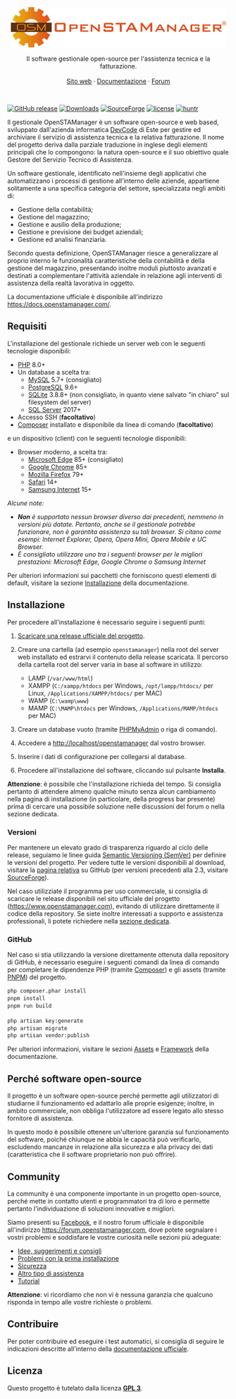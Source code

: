 <div align="center">
  <a href="https://openstamanager.com">
    <!--suppress HtmlUnknownTarget -->
    <img src="resources\static\images\logo_completo.png" alt="OpenSTAManager">
  </a>

  <p align="center">
    Il software gestionale open-source per l'assistenza tecnica e la fatturazione.
    <br>
    <br>
    <a href="https://www.openstamanager.com">Sito web</a>
    &middot;
    <a href="https://docs.openstamanager.com/">Documentazione</a>
    &middot;
    <a href="https://forum.openstamanager.com">Forum</a>
  </p>
</div>

<br>

[![GitHub release](https://img.shields.io/github/release/devcode-it/openstamanager/all.svg)](https://github.com/devcode-it/openstamanager/releases)
[![Downloads](https://img.shields.io/github/downloads/devcode-it/openstamanager/total.svg)](https://github.com/devcode-it/openstamanager/releases)
[![SourceForge](https://img.shields.io/sourceforge/dt/openstamanager.svg?label=SourceForge)](https://sourceforge.net/projects/openstamanager/)
[![license](https://img.shields.io/github/license/devcode-it/openstamanager.svg)](https://github.com/devcode-it/openstamanager/blob/master/LICENSE)
[![huntr](https://cdn.huntr.dev/huntr_security_badge_mono.svg)](https://huntr.dev)

Il gestionale OpenSTAManager è un software open-source e web based, sviluppato dall'azienda informatica [DevCode](https://www.devcode.it/) di Este per gestire ed archiviare il servizio di assistenza tecnica e la relativa fatturazione.
Il nome del progetto deriva dalla parziale traduzione in inglese degli elementi principali che lo compongono: la natura open-source e il suo obiettivo quale Gestore del Servizio Tecnico di Assistenza.

Un software gestionale, identificato nell'insieme degli applicativi che automatizzano i processi di gestione all'interno delle aziende, appartiene solitamente a una specifica categoria del settore, specializzata negli ambiti di:

- Gestione della contabilità;
- Gestione del magazzino;
- Gestione e ausilio della produzione;
- Gestione e previsione dei budget aziendali;
- Gestione ed analisi finanziaria.

Secondo questa definizione, OpenSTAManager riesce a generalizzare al proprio interno le funzionalità caratteristiche della contabilità e della gestione del magazzino, presentando inoltre moduli piuttosto avanzati e destinati a complementare l'attività aziendale in relazione agli interventi di assistenza della realtà lavorativa in oggetto.

La documentazione ufficiale è disponibile all'indirizzo <https://docs.openstamanager.com/>.

## Requisiti

L'installazione del gestionale richiede un server web con le seguenti tecnologie disponibili:

- [PHP](https://php.net) 8.0+
- Un database a scelta tra:
    - [MySQL](https://www.mysql.com) 5.7+ (consigliato)
    - [PostgreSQL](https://www.postgresql.org) 9.6+
    - [SQLite](https://www.sqlite.org) 3.8.8+ (non consigliato, in quanto viene salvato "in chiaro" sul filesystem del
      server)
    - [SQL Server](https://www.microsoft.com/it-it/sql-server) 2017+
- Accesso SSH (**facoltativo**)
- [Composer](https://getcomposer.org/) installato e disponibile da linea di comando (**facoltativo**)

e un dispositivo (client) con le seguenti tecnologie disponibili:

- Browser moderno, a scelta tra:
    - [Microsoft Edge](https://www.microsoft.com/it-it/edge) 85+ (consigliato)
    - [Google Chrome](https://www.google.com/intl/it_it/chrome/) 85+
    - [Mozilla Firefox](https://www.mozilla.org/it/firefox/) 79+
    - [Safari](https://www.apple.com/it/safari/) 14+
    - [Samsung Internet](https://www.samsung.com/it/apps/samsung-internet/) 15+

_Alcune note:_

- _**Non** è supportato nessun browser diverso dai precedenti, nemmeno in versioni più datate. Pertanto, anche se il
  gestionale potrebbe funzionare, non è garantita assistenza su tali browser. Si citano come esempi: Internet Explorer,
  Opera, Opera Mini, Opera Mobile e UC Browser._
- _È consigliato utilizzare uno tra i seguenti browser per le migliori prestazioni: Microsoft Edge, Google Chrome o
  Samsung Internet_

Per ulteriori informazioni sui pacchetti che forniscono questi elementi di default, visitare la
sezione [Installazione](https://docs.openstamanager.com/guide/configurazione/installazione) della documentazione.

## Installazione

Per procedere all'installazione è necessario seguire i seguenti punti:

1. [Scaricare una release ufficiale del progetto](https://github.com/devcode-it/openstamanager/releases).
2. Creare una cartella (ad esempio `openstamanager`) nella root del server web installato ed estrarvi il contenuto della
   release scaricata. Il percorso della cartella root del server varia in base al software in utilizzo:

    - LAMP (`/var/www/html`)
   - XAMPP (`C:/xampp/htdocs` per Windows, `/opt/lampp/htdocs/` per Linux, `/Applications/XAMPP/htdocs/` per MAC)
   - WAMP (`C:\wamp\www`)
   - MAMP (`C:\MAMP\htdocs` per Windows, `/Applications/MAMP/htdocs` per MAC)

3. Creare un database vuoto (tramite [PHPMyAdmin](http://localhost/phpmyadmin/) o riga di comando).
4. Accedere a <http://localhost/openstamanager> dal vostro browser.
5. Inserire i dati di configurazione per collegarsi al database.
6. Procedere all'installazione del software, cliccando sul pulsante **Installa**.

**Attenzione**: è possibile che l'installazione richieda del tempo. Si consiglia pertanto di attendere almeno qualche minuto senza alcun cambiamento nella pagina di installazione (in particolare, della progress bar presente) prima di cercare una possibile soluzione nelle discussioni del forum o nella sezione dedicata.

### Versioni

Per mantenere un elevato grado di trasparenza riguardo al ciclo delle release, seguiamo le linee guida [Semantic Versioning (SemVer)](https://semver.org/) per definire le versioni del progetto.
Per vedere tutte le versioni disponibili al download, visitare la [pagina relativa](https://github.com/devcode-it/openstamanager/releases) su GitHub (per versioni precedenti alla 2.3, visitare [SourceForge](https://sourceforge.net/projects/openstamanager/files)).

Nel caso utilizziate il programma per uso commerciale, si consiglia di scaricare le release disponibili nel sito ufficiale del progetto (<https://www.openstamanager.com>), evitando di utilizzare direttamente il codice della repository.
Se siete inoltre interessati a supporto e assistenza professionali, li potete richiedere nella [sezione dedicata](https://www.openstamanager.com/per-le-aziende/).

### GitHub

Nel caso si stia utilizzando la versione direttamente ottenuta dalla repository di GitHub, è necessario eseguire i seguenti comandi da linea di comando per completare le dipendenze PHP (tramite [Composer](https://getcomposer.org)) e gli assets (tramite [PNPM](https://pnpm.js.org/)) del progetto.

```bash
php composer.phar install
pnpm install
pnpm run build

php artisan key:generate
php artisan migrate
php artisan vendor:publish
```

Per ulteriori informazioni, visitare le sezioni [Assets](https://docs.openstamanager.com/docs/base/assets) e [Framework](https://docs.openstamanager.com/docs/base/framework) della documentazione.

## Perché software open-source

Il progetto è un software open-source perché permette agli utilizzatori di studiarne il funzionamento ed adattarlo alle proprie esigenze; inoltre, in ambito commerciale, non obbliga l'utilizzatore ad essere legato allo stesso fornitore di assistenza.

In questo modo è possibile ottenere un'ulteriore garanzia sul funzionamento del software, poiché chiunque ne abbia le capacità può verificarlo, escludendo mancanze in relazione alla sicurezza e alla privacy dei dati (caratteristica che il software proprietario non può offrire).

## Community

La community è una componente importante in un progetto open-source, perché mette in contatto utenti e programmatori tra di loro e permette pertanto l'individuazione di soluzioni innovative e migliori.

Siamo presenti su [Facebook](https://www.facebook.com/openstamanager), e il nostro forum ufficiale è disponibile all'indirizzo <https://forum.openstamanager.com>, dove potete segnalare i vostri problemi e soddisfare le vostre curiosità nelle sezioni più adeguate:

- [Idee, suggerimenti e consigli](https://forum.openstamanager.com/viewforum.php?f=1)
- [Problemi con la prima installazione](https://forum.openstamanager.com/viewforum.php?f=2)
- [Sicurezza](https://forum.openstamanager.com/viewforum.php?f=3)
- [Altro tipo di assistenza](https://forum.openstamanager.com/viewforum.php?f=4)
- [Tutorial](https://forum.openstamanager.com/viewforum.php?f=5)

**Attenzione**: vi ricordiamo che non vi è nessuna garanzia che qualcuno risponda in tempo alle vostre richieste o problemi.

## Contribuire

Per poter contribuire ed eseguire i test automatici, si consiglia di seguire le indicazioni descritte all'interno della [documentazione ufficiale](https://github.com/devcode-it/openstamanager/blob/master/.github/CONTRIBUTING.md).

## Licenza

Questo progetto è tutelato dalla licenza [**GPL 3**](https://github.com/devcode-it/openstamanager/blob/master/LICENSE).
